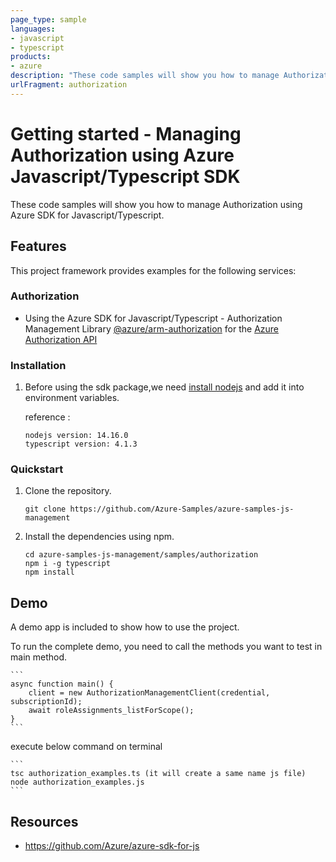 ```yaml
---
page_type: sample
languages:
- javascript
- typescript
products:
- azure
description: "These code samples will show you how to manage Authorization using Azure SDK for Javascript/Typescript."
urlFragment: authorization
---
```


# Getting started - Managing Authorization using Azure Javascript/Typescript SDK

These code samples will show you how to manage Authorization using Azure SDK for Javascript/Typescript.

## Features

This project framework provides examples for the following services:

### Authorization
* Using the Azure SDK for Javascript/Typescript - Authorization Management Library [@azure/arm-authorization](https://www.npmjs.com/package/@azure/arm-authorization) for the [Azure Authorization API](https://docs.microsoft.com/en-us/rest/api/authorization/)


### Installation

1.  Before using the sdk package,we need [install nodejs](https://nodejs.org/en/download/) and add it into environment variables.

    reference :
    
    ```
    nodejs version: 14.16.0
    typescript version: 4.1.3
    ```

### Quickstart

1.  Clone the repository.

    ```
    git clone https://github.com/Azure-Samples/azure-samples-js-management
    ```

2.  Install the dependencies using npm.

    ```
    cd azure-samples-js-management/samples/authorization
    npm i -g typescript
    npm install
    ```

## Demo

A demo app is included to show how to use the project.

To run the complete demo, you need to call the methods you want to test in main method. 

    ```
    async function main() {
        client = new AuthorizationManagementClient(credential, subscriptionId);
        await roleAssignments_listForScope();
    }
    ```

execute below command on terminal

    ```
    tsc authorization_examples.ts (it will create a same name js file)
    node authorization_examples.js
    ```

## Resources

- https://github.com/Azure/azure-sdk-for-js
